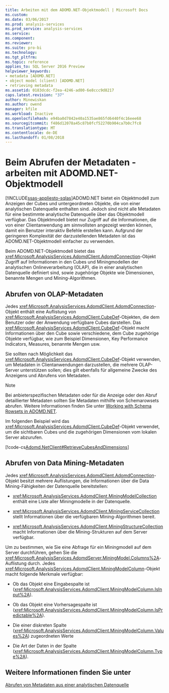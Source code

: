 ```yaml
---
title: Arbeiten mit dem ADOMD.NET-Objektmodell | Microsoft Docs
ms.custom: 
ms.date: 03/06/2017
ms.prod: analysis-services
ms.prod_service: analysis-services
ms.service: 
ms.component: 
ms.reviewer: 
ms.suite: pro-bi
ms.technology: 
ms.tgt_pltfrm: 
ms.topic: reference
applies_to: SQL Server 2016 Preview
helpviewer_keywords:
- metadata [ADOMD.NET]
- object model (client) [ADOMD.NET]
- retrieving metadata
ms.assetid: 0183dcdc-f2ea-4246-ad00-6e8ccc9d8217
caps.latest.revision: "37"
author: Minewiskan
ms.author: owend
manager: kfile
ms.workload: Inactive
ms.openlocfilehash: e94ba0d7842e40a1535ae865fd6440f4c16eee68
ms.sourcegitcommit: f486d12078a45c87b0fcf52270b904ca7b0c7fc8
ms.translationtype: MT
ms.contentlocale: de-DE
ms.lasthandoff: 01/08/2018
---
```

# <a name="retrieving-metadata---working-with-adomdnet-object-model"></a>Beim Abrufen der Metadaten - arbeiten mit ADOMD.NET-Objektmodell
[!INCLUDE[ssas-appliesto-sqlas](../../includes/ssas-appliesto-sqlas.md)]ADOMD.NET bietet ein Objektmodell zum Anzeigen der Cubes und untergeordneten Objekte, die von einer analytischen Datenquelle enthalten sind. Jedoch sind nicht alle Metadaten für eine bestimmte analytische Datenquelle über das Objektmodell verfügbar. Das Objektmodell bietet nur Zugriff auf die Informationen, die von einer Clientanwendung am sinnvollsten angezeigt werden können, damit ein Benutzer interaktiv Befehle erstellen kann. Aufgrund der geringeren Komplexität der darzustellenden Metadaten ist das ADOMD.NET-Objektmodell einfacher zu verwenden.  
  
 Beim ADOMD.NET-Objektmodell bietet das <xref:Microsoft.AnalysisServices.AdomdClient.AdomdConnection>-Objekt Zugriff auf Informationen in den Cubes und Miningmodellen der analytischen Onlineverarbeitung (OLAP), die in einer analytischen Datenquelle definiert sind, sowie zugehörige Objekte wie Dimensionen, benannte Mengen und Mining-Algorithmen.  
  
## <a name="retrieving-olap-metadata"></a>Abrufen von OLAP-Metadaten  
 Jedes <xref:Microsoft.AnalysisServices.AdomdClient.AdomdConnection>-Objekt enthält eine Auflistung von <xref:Microsoft.AnalysisServices.AdomdClient.CubeDef>-Objekten, die dem Benutzer oder der Anwendung verfügbare Cubes darstellen. Das <xref:Microsoft.AnalysisServices.AdomdClient.CubeDef>-Objekt macht Informationen über den Cube sowie verschiedene, dem Cube zugehörige Objekte verfügbar, wie zum Beispiel Dimensionen, Key Performance Indicators, Measures, benannte Mengen usw.  
  
 Sie sollten nach Möglichkeit das <xref:Microsoft.AnalysisServices.AdomdClient.CubeDef>-Objekt verwenden, um Metadaten in Clientanwendungen darzustellen, die mehrere OLAP-Server unterstützen sollen; dies gilt ebenfalls für allgemeine Zwecke des Anzeigens und Abrufens von Metadaten.  
  
> [!NOTE]  
>  Bei anbieterspezifischen Metadaten oder für die Anzeige oder den Abruf detaillierter Metadaten sollten Sie Metadaten mithilfe von Schemarowsets abrufen. Weitere Informationen finden Sie unter [Working with Schema Rowsets in ADOMD.NET](../../analysis-services/multidimensional-models-adomd-net-client/retrieving-metadata-working-with-schema-rowsets.md).  
  
 Im folgenden Beispiel wird das <xref:Microsoft.AnalysisServices.AdomdClient.CubeDef>-Objekt verwendet, um die sichtbaren Cubes und die zugehörigen Dimensionen vom lokalen Server abzurufen.  
  
 [!code-cs[Adomd.NetClient#RetrieveCubesAndDimensions](../../analysis-services/multidimensional-models-adomd-net-client/codesnippet/csharp/retrieving-metadata-work_1_1.cs)]  
  
## <a name="retrieving-data-mining-metadata"></a>Abrufen von Data Mining-Metadaten  
 Jedes <xref:Microsoft.AnalysisServices.AdomdClient.AdomdConnection>-Objekt besitzt mehrere Auflistungen, die Informationen über die Data Mining-Fähigkeiten der Datenquelle bereitstellen:  
  
-   <xref:Microsoft.AnalysisServices.AdomdClient.MiningModelCollection> enthält eine Liste aller Miningmodelle in der Datenquelle.  
  
-   <xref:Microsoft.AnalysisServices.AdomdClient.MiningServiceCollection> stellt Informationen über die verfügbaren Mining-Algorithmen bereit.  
  
-   <xref:Microsoft.AnalysisServices.AdomdClient.MiningStructureCollection> macht Informationen über die Mining-Strukturen auf dem Server verfügbar.  
  
 Um zu bestimmen, wie Sie eine Abfrage für ein Miningmodell auf dem Server durchführen, gehen Sie die <xref:Microsoft.AnalysisServices.AdomdServer.MiningModel.Columns%2A>-Auflistung durch. Jedes <xref:Microsoft.AnalysisServices.AdomdClient.MiningModelColumn>-Objekt macht folgende Merkmale verfügbar:  
  
-   Ob das Objekt eine Eingabespalte ist (<xref:Microsoft.AnalysisServices.AdomdClient.MiningModelColumn.IsInput%2A>).  
  
-   Ob das Objekt eine Vorhersagespalte ist (<xref:Microsoft.AnalysisServices.AdomdClient.MiningModelColumn.IsPredictable%2A>).  
  
-   Die einer diskreten Spalte (<xref:Microsoft.AnalysisServices.AdomdClient.MiningModelColumn.Values%2A>) zugeordneten Werte  
  
-   Die Art der Daten in der Spalte (<xref:Microsoft.AnalysisServices.AdomdClient.MiningModelColumn.Type%2A>).  
  
## <a name="see-also"></a>Weitere Informationen finden Sie unter  
 [Abrufen von Metadaten aus einer analytischen Datenquelle](../../analysis-services/multidimensional-models-adomd-net-client/retrieving-metadata-from-an-analytical-data-source.md)  
  
  
